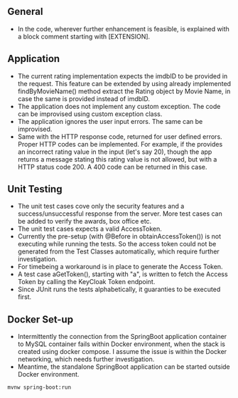 ## General

* In the code, wherever further enhancement is feasible, is explained with a block comment starting with [EXTENSION].

## Application

* The current rating implementation expects the imdbID to be provided in the request. This feature can be extended by using already implemented findByMovieName() method extract the Rating object by Movie Name, in case the same is provided instead of imdbID. 
* The application does not implement any custom exception. The code can be improvised using custom exception class.
* The application ignores the user input errors. The same can be improvised. 
* Same with the HTTP response code, returned for user defined errors. Proper HTTP codes can be implemented. For example, if the provides an incorrect rating value in the input (let's say 20), though the app returns a message stating this rating value is not allowed, but with a HTTP status code 200. A 400 code can be returned in this case.

## Unit Testing
* The unit test cases cove only the security features and a success/unsuccessful response from the server. More test cases can be added to verify the awards, box office etc.
* The unit test cases expects a valid AccessToken.
* Currently the pre-setup (with @Before in obtainAccessToken()) is not executing while running the tests. So the access token could not be generated from the Test Classes automatically, which require further investigation.
* For timebeing a workaround is in place to generate the Access Token.
* A test case aGetToken(), starting with "a", is written to fetch the Access Token by calling the KeyCloak Token endpoint.
* Since JUnit runs the tests alphabetically, it guaranties to be executed first.

## Docker Set-up
* Intermittently the connection from the SpringBoot application container to MySQL container fails within Docker environment, when the stack is created using docker compose. I assume the issue is within the Docker networking, which needs further investigation.
* Meantime, the standalone SpringBoot application can be started outside Docker environment.

```
mvnw spring-boot:run

```
